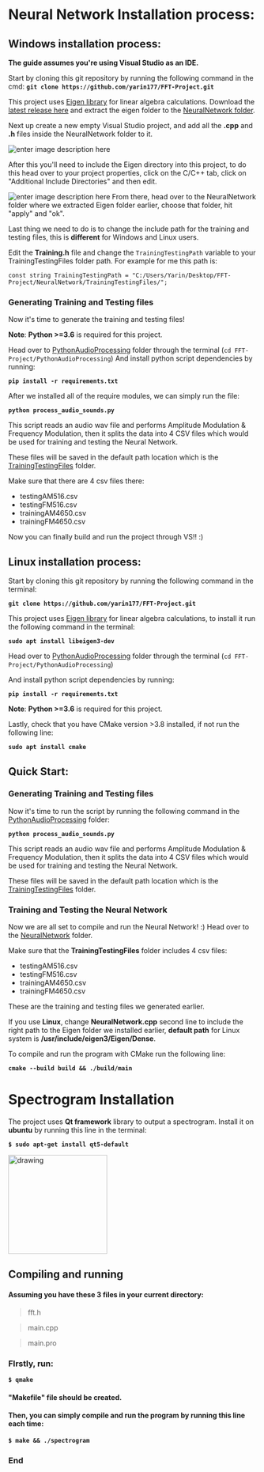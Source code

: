 






# Neural Network Installation process:
## Windows installation process:
**The guide assumes you're using Visual Studio as an IDE.**

Start by cloning this git repository by running the following command in the cmd:
**`git clone https://github.com/yarin177/FFT-Project.git`**

This project uses [Eigen library](https://eigen.tuxfamily.org/) for linear algebra calculations.
Download the [latest release here](https://gitlab.com/libeigen/eigen/-/archive/3.3.9/eigen-3.3.9.zip) and extract the eigen folder to the [NeuralNetwork folder](https://github.com/yarin177/FFT-Project/tree/main/NeuralNetwork).

Next up create a new empty Visual Studio project, and add all the **.cpp** and **.h** files inside the NeuralNetwork folder to it.

![enter image description here](https://i.ibb.co/rc7DBxb/image.png)

After this you'll need to include the Eigen directory into this project, to do this head over to your project properties, click on the C/C++ tab, click on "Additional Include Directories" and then edit.

![enter image description here](https://i.ibb.co/DMPBty4/image.png)
From there, head over to the NeuralNetwork folder where we extracted Eigen folder earlier, choose that folder, hit "apply" and "ok".

Last thing we need to do is to change the include path for the training and testing files, this is **different** for Windows and Linux users.

Edit the **Training.h** file and change the `TrainingTestingPath` variable to your TrainingTestingFiles folder path.
For example for me this path is:

    const string TrainingTestingPath = "C:/Users/Yarin/Desktop/FFT-Project/NeuralNetwork/TrainingTestingFiles/";

### Generating Training and Testing files
Now it's time to generate the training and testing files!

**Note**: **Python >=3.6** is required for this project.

Head over to [PythonAudioProcessing](https://github.com/yarin177/FFT-Project/tree/main/PythonAudioProcessing) folder through the terminal (`cd FFT-Project/PythonAudioProcessing`)
And install python script dependencies by running:

**`pip install -r requirements.txt`**

After we installed all of the require modules, we can simply run the file:

**`python process_audio_sounds.py`**

This script reads an audio wav file and performs Amplitude Modulation & Frequency Modulation, then it splits the data into 4  CSV files which would be used for training and testing the Neural Network.


These files will be saved in the default path location which is the [TrainingTestingFiles](https://github.com/yarin177/FFT-Project/tree/main/NeuralNetwork/TrainingTestingFiles) folder.

Make sure that there are 4 csv files there:
 - testingAM516.csv 
 - testingFM516.csv  
 - trainingAM4650.csv 
 - trainingFM4650.csv

Now you can finally build and run the project through VS!! :)


## Linux installation process:
Start by cloning this git repository by running the following command in the terminal:

**`git clone https://github.com/yarin177/FFT-Project.git`**

This project uses [Eigen library](https://eigen.tuxfamily.org/) for linear algebra calculations, to install it run the following command in the terminal:

**`sudo apt install libeigen3-dev`**

Head over to [PythonAudioProcessing](https://github.com/yarin177/FFT-Project/tree/main/PythonAudioProcessing) folder through the terminal (`cd FFT-Project/PythonAudioProcessing`)

And install python script dependencies by running:

**`pip install -r requirements.txt`**

**Note**: **Python >=3.6** is required for this project.

Lastly, check that you have CMake version >3.8 installed, if not run the following line:

**`sudo apt install cmake`**

## Quick Start:
### Generating Training and Testing files
Now it's time to run the script by running the following command in the [PythonAudioProcessing](https://github.com/yarin177/FFT-Project/tree/main/PythonAudioProcessing) folder:

**`python process_audio_sounds.py`**

This script reads an audio wav file and performs Amplitude Modulation & Frequency Modulation, then it splits the data into 4  CSV files which would be used for training and testing the Neural Network.


These files will be saved in the default path location which is the [TrainingTestingFiles](https://github.com/yarin177/FFT-Project/tree/main/NeuralNetwork/TrainingTestingFiles) folder.

### Training and Testing the Neural Network
Now we are all set to compile and run the Neural Network! :)
Head over to the [NeuralNetwork](https://github.com/yarin177/FFT-Project/tree/main/NeuralNetwork) folder.

Make sure that the **TrainingTestingFiles** folder includes 4 csv files:
 - testingAM516.csv 
 - testingFM516.csv  
 - trainingAM4650.csv 
 - trainingFM4650.csv

These are the training and testing files we generated earlier.

If you use **Linux**, change **NeuralNetwork.cpp** second line to include the right path to the Eigen folder we installed earlier, **default path** for Linux system is **/usr/include/eigen3/Eigen/Dense**.

To compile and run the program with CMake run the following line:

**`cmake --build build && ./build/main`**
# Spectrogram Installation 

The project uses **Qt framework**  library  to output a  spectrogram.
Install it on **ubuntu** by running this line in the terminal:

**`$ sudo apt-get install qt5-default`**

<img src="https://upload.wikimedia.org/wikipedia/commons/thumb/0/0b/Qt_logo_2016.svg/1200px-Qt_logo_2016.svg.png" alt="drawing" width="200"/>

## Compiling and running 
#### Assuming you have these  3 files in your current directory:

>fft.h

>main.cpp

>main.pro

### FIrstly, run:

**`$ qmake`** 

#### **"Makefile"** file should be created.

#### Then, you can simply compile and run the program by running this line each time:

**`$ make && ./spectrogram`**

### End
